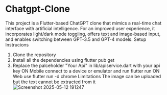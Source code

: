 # Chatgpt-Clone
This project is a Flutter-based ChatGPT clone that mimics a real-time chat interface with artificial intelligence.  For an improved user experience, it incorporates light/dark mode toggling, offers text and image-based input, and enables switching between GPT-3.5 and GPT-4 models.
Setup Instrucions
1. Clone the repository
2. Install all the dependencies using
    flutter pub get
3. Replace the palceholder "Your Api" in lib/apiservice.dart with your api key
ON Mobile
   connect to a device or emulator and run flutter run
ON Web use
    flutter run -d chrome
Limitations
The image can be uploaded but the text cannot be extracted from it ![Screenshot 2025-05-12 191247](https://github.com/user-attachments/assets/ebb7130f-cbb6-4031-a162-dfda5508b91a)
